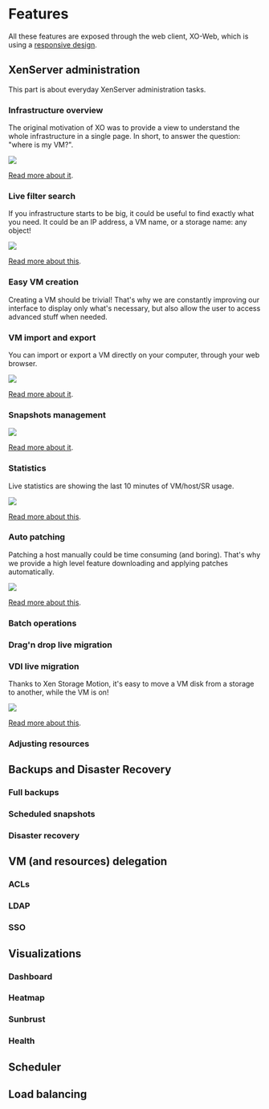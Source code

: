 # Features

All these features are exposed through the web client, XO-Web, which is using a [responsive design](https://xen-orchestra.com/blog/xen-orchestra-responsive-design/).

## XenServer administration

This part is about everyday XenServer administration tasks.

### Infrastructure overview

The original motivation of XO was to provide a view to understand the whole infrastructure in a single page. In short, to answer the question: "where is my VM?".

![](https://xen-orchestra.com/blog/content/images/2014/Aug/main_view.png)

[Read more about it](https://xen-orchestra.com/blog/introducing-new-interface/#horizontalhierarchy).

### Live filter search

If you infrastructure starts to be big, it could be useful to find exactly what you need. It could be an IP address, a VM name, or a storage name: any object!

![](https://xen-orchestra.com/blog/content/images/2014/Aug/flat_view_filtered.png)

[Read more about this](https://xen-orchestra.com/blog/introducing-new-interface/#flatviewwithpowerfulsearchengine).

### Easy VM creation

Creating a VM should be trivial! That's why we are constantly improving our interface to display only what's necessary, but also allow the user to access advanced stuff when needed.

### VM import and export

You can import or export a VM directly on your computer, through your web browser.

![](https://xen-orchestra.com/blog/content/images/2014/Sep/import1bis.png)

[Read more about it](https://xen-orchestra.com/blog/import-and-export-vm-in-xo/).

### Snapshots management

![](https://xen-orchestra.com/blog/content/images/2014/Nov/snap2.png)

[Read more about it](https://xen-orchestra.com/blog/snapshot-export-with-xen-orchestra/).

### Statistics

Live statistics are showing the last 10 minutes of VM/host/SR usage.

![](https://xen-orchestra.com/blog/content/images/2015/04/statsI.png)

[Read more about this](https://xen-orchestra.com/blog/vm-live-metrics-in-xenserver-with-xen-orchestra/).

### Auto patching

Patching a host manually could be time consuming (and boring). That's why we provide a high level feature downloading and applying patches automatically.

![](https://xen-orchestra.com/blog/content/images/2015/10/patch_all.png)

[Read more about this](https://xen-orchestra.com/blog/xen-orchestra-4-8/#fullyautomatedpatching).

### Batch operations

### Drag'n drop live migration

### VDI live migration

Thanks to Xen Storage Motion, it's easy to move a VM disk from a storage to another, while the VM is on!

![](https://xen-orchestra.com/blog/content/images/2015/01/vdi3.png)

[Read more about this](https://xen-orchestra.com/blog/moving-vdi-in-live/).

### Adjusting resources


## Backups and Disaster Recovery

### Full backups

### Scheduled snapshots

### Disaster recovery

## VM (and resources) delegation

### ACLs

### LDAP

### SSO

## Visualizations

### Dashboard

### Heatmap

### Sunbrust

### Health

## Scheduler

## Load balancing